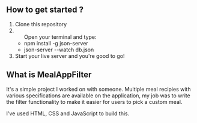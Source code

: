 ## How to get started ?

<ol>
 <li> Clone this repository </li>
 <li>
    <ul>Open your terminal and type:
        <li>npm install -g json-server</li>
        <li>json-server --watch db.json</li>
    </ul>
  </li>
  <li>Start your live server and you're good to go! </li>
</ol>

## What is MealAppFilter

It's a simple project I worked on with someone. Multiple meal recipies with various specifications are available on the application, my job was to write the filter functionality to make it easier for users to pick a custom meal.

I've used HTML, CSS and JavaScript to build this.
